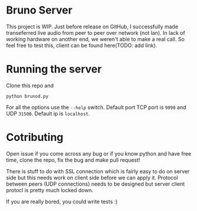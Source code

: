 Bruno Server
============

This project is WIP. Just before release on GitHub, I successfully made
transeferred live audio from peer to peer over network (not lan). In lack of
working hardware on another end, we weren't able to make a real call. So feel
free to test this, client can be found here(TODO: add link).

Running the server
==================

Clone this repo and

```
python brunod.py
```

For all the options use the `--help` switch. Default port TCP port is `9090`
and UDP `31500`. Default ip is `localhost`.

Cotributing
===========

Open issue if you come across any bug or if you know python and have free time,
clone the repo, fix the bug and make pull request!

There is stuff to do with SSL connection which is fairly easy to do on server
side but this needs work on client side before we can apply it. Protocol
between peers (UDP connections) needs to be designed but server client protocl
is pretty much locked down.

If you are really bored, you could write tests :)

